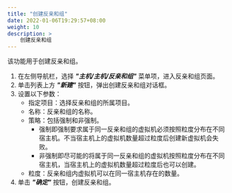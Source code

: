 ```yaml
---
title: "创建反亲和组"
date: 2022-01-06T19:29:57+08:00
weight: 10
description: >
    创建反亲和组
---
```


该功能用于创建反亲和组。

1. 在左侧导航栏，选择 **_"主机/主机/反亲和组"_** 菜单项，进入反亲和组页面。
2. 单击列表上方 **_"新建"_** 按钮，弹出创建反亲和组对话框。
2. 设置以下参数：
    - 指定项目：选择反亲和组的所属项目。
    - 名称：反亲和组的名称。
    - 策略：包括强制和非强制。
        - 强制即强制要求属于同一反亲和组的虚拟机必须按照粒度分布在不同宿主机。不当宿主机上的虚拟机数量超过粒度后创建新虚拟机会失败。
        - 非强制即尽可能的将属于同一反亲和组的虚拟机按照粒度分布在不同宿主机，当宿主机上的虚拟机数量超过粒度后也可以创建。
    - 粒度：反亲和组内虚拟机可以在同一宿主机存在的数量。
3. 单击 **_"确定"_** 按钮，创建反亲和组。